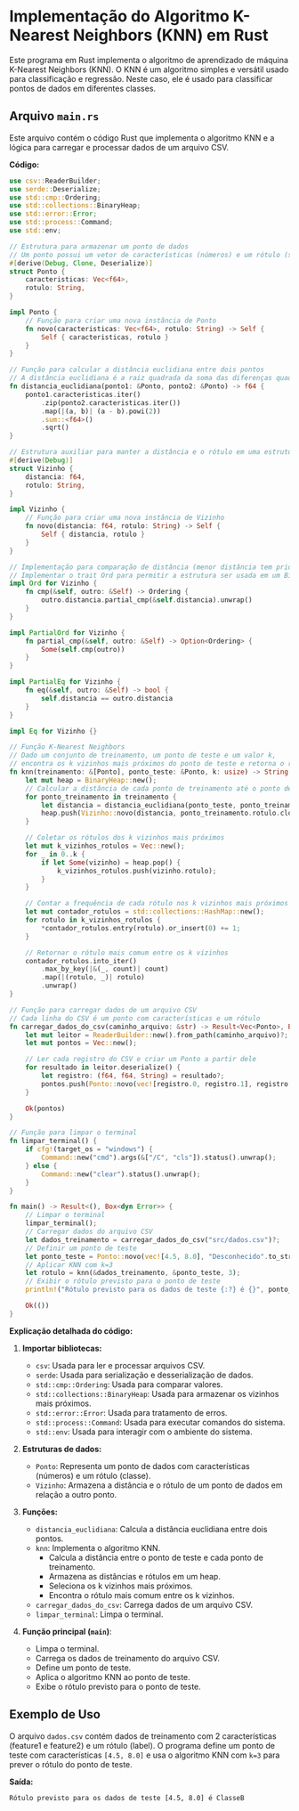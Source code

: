 # Implementação do Algoritmo K-Nearest Neighbors (KNN) em Rust

Este programa em Rust implementa o algoritmo de aprendizado de máquina K-Nearest Neighbors (KNN).
O KNN é um algoritmo simples e versátil usado para classificação e regressão.
Neste caso, ele é usado para classificar pontos de dados em diferentes classes.

## Arquivo `main.rs`

Este arquivo contém o código Rust que implementa o algoritmo KNN e a lógica para carregar e processar dados de um arquivo CSV.

**Código:**

```rust
use csv::ReaderBuilder;
use serde::Deserialize;
use std::cmp::Ordering;
use std::collections::BinaryHeap;
use std::error::Error;
use std::process::Command;
use std::env;

// Estrutura para armazenar um ponto de dados
// Um ponto possui um vetor de características (números) e um rótulo (string)
#[derive(Debug, Clone, Deserialize)]
struct Ponto {
    caracteristicas: Vec<f64>,
    rotulo: String,
}

impl Ponto {
    // Função para criar uma nova instância de Ponto
    fn novo(caracteristicas: Vec<f64>, rotulo: String) -> Self {
        Self { caracteristicas, rotulo }
    }
}

// Função para calcular a distância euclidiana entre dois pontos
// A distância euclidiana é a raiz quadrada da soma das diferenças quadradas de cada coordenada
fn distancia_euclidiana(ponto1: &Ponto, ponto2: &Ponto) -> f64 {
    ponto1.caracteristicas.iter()
        .zip(ponto2.caracteristicas.iter())
        .map(|(a, b)| (a - b).powi(2))
        .sum::<f64>()
        .sqrt()
}

// Estrutura auxiliar para manter a distância e o rótulo em uma estrutura Heap
#[derive(Debug)]
struct Vizinho {
    distancia: f64,
    rotulo: String,
}

impl Vizinho {
    // Função para criar uma nova instância de Vizinho
    fn novo(distancia: f64, rotulo: String) -> Self {
        Self { distancia, rotulo }
    }
}

// Implementação para comparação de distância (menor distância tem prioridade)
// Implementar o trait Ord para permitir a estrutura ser usada em um BinaryHeap
impl Ord for Vizinho {
    fn cmp(&self, outro: &Self) -> Ordering {
        outro.distancia.partial_cmp(&self.distancia).unwrap()
    }
}

impl PartialOrd for Vizinho {
    fn partial_cmp(&self, outro: &Self) -> Option<Ordering> {
        Some(self.cmp(outro))
    }
}

impl PartialEq for Vizinho {
    fn eq(&self, outro: &Self) -> bool {
        self.distancia == outro.distancia
    }
}

impl Eq for Vizinho {}

// Função K-Nearest Neighbors
// Dado um conjunto de treinamento, um ponto de teste e um valor k,
// encontra os k vizinhos mais próximos do ponto de teste e retorna o rótulo mais comum
fn knn(treinamento: &[Ponto], ponto_teste: &Ponto, k: usize) -> String {
    let mut heap = BinaryHeap::new();
    // Calcular a distância de cada ponto de treinamento até o ponto de teste
    for ponto_treinamento in treinamento {
        let distancia = distancia_euclidiana(ponto_teste, ponto_treinamento);
        heap.push(Vizinho::novo(distancia, ponto_treinamento.rotulo.clone()));
    }

    // Coletar os rótulos dos k vizinhos mais próximos
    let mut k_vizinhos_rotulos = Vec::new();
    for _ in 0..k {
        if let Some(vizinho) = heap.pop() {
            k_vizinhos_rotulos.push(vizinho.rotulo);
        }
    }

    // Contar a frequência de cada rótulo nos k vizinhos mais próximos
    let mut contador_rotulos = std::collections::HashMap::new();
    for rotulo in k_vizinhos_rotulos {
        *contador_rotulos.entry(rotulo).or_insert(0) += 1;
    }

    // Retornar o rótulo mais comum entre os k vizinhos
    contador_rotulos.into_iter()
        .max_by_key(|&(_, count)| count)
        .map(|(rotulo, _)| rotulo)
        .unwrap()
}

// Função para carregar dados de um arquivo CSV
// Cada linha do CSV é um ponto com características e um rótulo
fn carregar_dados_do_csv(caminho_arquivo: &str) -> Result<Vec<Ponto>, Box<dyn Error>> {
    let mut leitor = ReaderBuilder::new().from_path(caminho_arquivo)?;
    let mut pontos = Vec::new();

    // Ler cada registro do CSV e criar um Ponto a partir dele
    for resultado in leitor.deserialize() {
        let registro: (f64, f64, String) = resultado?;
        pontos.push(Ponto::novo(vec![registro.0, registro.1], registro.2));
    }

    Ok(pontos)
}

// Função para limpar o terminal
fn limpar_terminal() {
    if cfg!(target_os = "windows") {
        Command::new("cmd").args(&["/C", "cls"]).status().unwrap();
    } else {
        Command::new("clear").status().unwrap();
    }
}

fn main() -> Result<(), Box<dyn Error>> {
    // Limpar o terminal
    limpar_terminal();
    // Carregar dados do arquivo CSV
    let dados_treinamento = carregar_dados_do_csv("src/dados.csv")?;
    // Definir um ponto de teste
    let ponto_teste = Ponto::novo(vec![4.5, 8.0], "Desconhecido".to_string());
    // Aplicar KNN com k=3
    let rotulo = knn(&dados_treinamento, &ponto_teste, 3);
    // Exibir o rótulo previsto para o ponto de teste
    println!("Rótulo previsto para os dados de teste {:?} é {}", ponto_teste.caracteristicas, rotulo);

    Ok(())
}
```
**Explicação detalhada do código:**

1. **Importar bibliotecas:**
   - `csv`: Usada para ler e processar arquivos CSV.
   - `serde`: Usada para serialização e desserialização de dados.
   - `std::cmp::Ordering`: Usada para comparar valores.
   - `std::collections::BinaryHeap`: Usada para armazenar os vizinhos mais próximos.
   - `std::error::Error`: Usada para tratamento de erros.
   - `std::process::Command`: Usada para executar comandos do sistema.
   - `std::env`: Usada para interagir com o ambiente do sistema.

2. **Estruturas de dados:**
   - `Ponto`: Representa um ponto de dados com características (números) e um rótulo (classe).
   - `Vizinho`: Armazena a distância e o rótulo de um ponto de dados em relação a outro ponto.

3. **Funções:**
   - `distancia_euclidiana`: Calcula a distância euclidiana entre dois pontos.
   - `knn`: Implementa o algoritmo KNN.
      - Calcula a distância entre o ponto de teste e cada ponto de treinamento.
      - Armazena as distâncias e rótulos em um heap.
      - Seleciona os k vizinhos mais próximos.
      - Encontra o rótulo mais comum entre os k vizinhos.
   - `carregar_dados_do_csv`: Carrega dados de um arquivo CSV.
   - `limpar_terminal`: Limpa o terminal.

4. **Função principal (`main`)**:
   - Limpa o terminal.
   - Carrega os dados de treinamento do arquivo CSV.
   - Define um ponto de teste.
   - Aplica o algoritmo KNN ao ponto de teste.
   - Exibe o rótulo previsto para o ponto de teste.

## Exemplo de Uso

O arquivo `dados.csv` contém dados de treinamento com 2 características (feature1 e feature2) e um rótulo (label).
O programa define um ponto de teste com características `[4.5, 8.0]` e usa o algoritmo KNN com `k=3` para prever o rótulo do ponto de teste.

**Saída:**

```
Rótulo previsto para os dados de teste [4.5, 8.0] é ClasseB
```